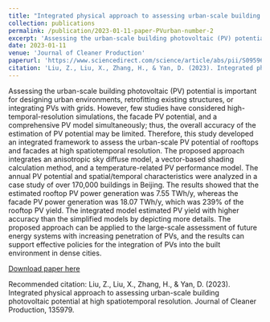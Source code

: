```yaml
---
title: "Integrated physical approach to assessing urban-scale building photovoltaic potential at high spatiotemporal resolution"
collection: publications
permalink: /publication/2023-01-11-paper-PVurban-number-2
excerpt: 'Assessing the urban-scale building photovoltaic (PV) potential is important for designing urban environments, retrofitting existing structures, or integrating PVs with grids. However, few studies have considered high-temporal-resolution simulations, the facade PV potential, and a comprehensive PV model simultaneously; thus, the overall accuracy of the estimation of PV potential may be limited. Therefore, this study developed an integrated framework to assess the urban-scale PV potential of rooftops and facades at high spatiotemporal resolution. The proposed approach integrates an anisotropic sky diffuse model, a vector-based shading calculation method, and a temperature-related PV performance model. The annual PV potential and spatial/temporal characteristics were analyzed in a case study of over 170,000 buildings in Beijing. The results showed that the estimated rooftop PV power generation was 7.55 TWh/y, whereas the facade PV power generation was 18.07 TWh/y, which was 239% of the rooftop PV yield. The integrated model estimated PV yield with higher accuracy than the simplified models by depicting more details. The proposed approach can be applied to the large-scale assessment of future energy systems with increasing penetration of PVs, and the results can support effective policies for the integration of PVs into the built environment in dense cities.'
date: 2023-01-11
venue: 'Journal of Cleaner Production'
paperurl: 'https://www.sciencedirect.com/science/article/abs/pii/S0959652623001373'
citation: 'Liu, Z., Liu, X., Zhang, H., & Yan, D. (2023). Integrated physical approach to assessing urban-scale building photovoltaic potential at high spatiotemporal resolution. Journal of Cleaner Production, 135979.'
---
```

Assessing the urban-scale building photovoltaic (PV) potential is important for designing urban environments, retrofitting existing structures, or integrating PVs with grids. However, few studies have considered high-temporal-resolution simulations, the facade PV potential, and a comprehensive PV model simultaneously; thus, the overall accuracy of the estimation of PV potential may be limited. Therefore, this study developed an integrated framework to assess the urban-scale PV potential of rooftops and facades at high spatiotemporal resolution. The proposed approach integrates an anisotropic sky diffuse model, a vector-based shading calculation method, and a temperature-related PV performance model. The annual PV potential and spatial/temporal characteristics were analyzed in a case study of over 170,000 buildings in Beijing. The results showed that the estimated rooftop PV power generation was 7.55 TWh/y, whereas the facade PV power generation was 18.07 TWh/y, which was 239% of the rooftop PV yield. The integrated model estimated PV yield with higher accuracy than the simplified models by depicting more details. The proposed approach can be applied to the large-scale assessment of future energy systems with increasing penetration of PVs, and the results can support effective policies for the integration of PVs into the built environment in dense cities.

[Download paper here](http://zr-liu.github.io/files/05_Integrated_physical_approach_to_assessing_urban-scale_building_photovoltaic_potential_at_high_spatiotemporal_resolution.pdf)

Recommended citation: Liu, Z., Liu, X., Zhang, H., & Yan, D. (2023). Integrated physical approach to assessing urban-scale building photovoltaic potential at high spatiotemporal resolution. Journal of Cleaner Production, 135979.
